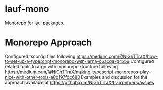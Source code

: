 # lauf-mono

Monorepo for lauf packages.

# Monorepo Approach



Configured tsconfig files following https://medium.com/@NiGhTTraX/how-to-set-up-a-typescript-monorepo-with-lerna-c6acda7d4559 
Configured related tools to align with monorepo structure following https://medium.com/@NiGhTTraX/making-typescript-monorepos-play-nice-with-other-tools-a8d197fdc680
Examples and discussion for the approach available at https://github.com/NiGhTTraX/ts-monorepo/issues